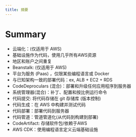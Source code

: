 ```yaml
---
title: 摘要
---
```


# Summary

- 云端化：(仅适用于 AWS)
- 基础设施作为代码，使用几乎所有AWS资源
- 地区和账户之间重复
- Beanstalk: (仅适用于 AWS)
- 平台为服务 (Paas) ，仅限某些编程语言或 Docker
- 与已知架构一致的部署代码：ex, ALB + EC2 + RDS
- CodeDeproculars (混合)：部署和升级任何应用程序到服务器
- 系统管理器(混合)：补丁、配置和按比例运行命令
- 代码提交: 将代码存储在 git 存储库 (版本控制)
- 代码生成：在 AWS 中构建并测试代码
- 代码部署：部署代码到服务器
- 代码管道：管道管道化(从代码到构建到部署)
- CodeArtifact: 存储软件包/依赖于AWS
- AWS CDK：使用编程语言定义云端基础设施
